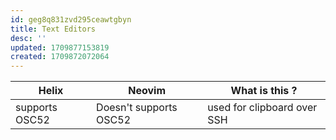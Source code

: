 ```yaml
---
id: geg8q831zvd295ceawtgbyn
title: Text Editors
desc: ''
updated: 1709877153819
created: 1709872072064
---
```


| Helix | Neovim| What is this ? |
| ------ | ------| --------- |
| supports OSC52| Doesn't supports OSC52| used for clipboard over SSH |